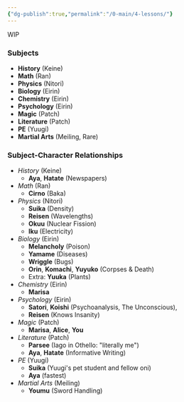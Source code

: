 ```yaml
---
{"dg-publish":true,"permalink":"/0-main/4-lessons/"}
---
```


WIP
### Subjects
- **History** (Keine)
- **Math** (Ran)
- **Physics** (Nitori)
- **Biology** (Eirin)
- **Chemistry** (Eirin)
- **Psychology** (Eirin)
- **Magic** (Patch)
- **Literature** (Patch)
- **PE** (Yuugi)
- **Martial Arts** (Meiling, Rare)
### Subject-Character Relationships
- *History* (Keine)
	- **Aya**, **Hatate** (Newspapers)
- *Math* (Ran)
	- **Cirno** (Baka)
- *Physics* (Nitori)
	- **Suika** (Density)
	- **Reisen** (Wavelengths)
	- **Okuu** (Nuclear Fission)
	- **Iku** (Electricity)
- *Biology* (Eirin)
	- **Melancholy** (Poison)
	- **Yamame** (Diseases)
	- **Wriggle** (Bugs)
	- **Orin**, **Komachi**, **Yuyuko** (Corpses & Death)
	- Extra: **Yuuka** (Plants)
- *Chemistry* (Eirin)
	- **Marisa**
- *Psychology* (Eirin)
	- **Satori**, **Koishi** (Psychoanalysis, The Unconscious),
	- **Reisen** (Knows Insanity)
- *Magic* (Patch)
	- **Marisa**, **Alice**, **You**
- *Literature* (Patch)
	- **Parsee** (Iago in Othello: "literally me")
	- **Aya**, **Hatate** (Informative Writing)
- *PE* (Yuugi)
	- **Suika** (Yuugi's pet student and fellow oni)
	- **Aya** (fastest)
- *Martial Arts* (Meiling)
	- **Youmu** (Sword Handling)